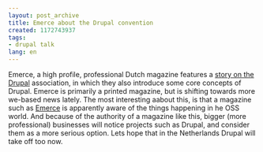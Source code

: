 ```yaml
---
layout: post_archive
title: Emerce about the Drupal convention
created: 1172743937
tags:
- drupal talk
lang: en
---
```

Emerce, a high profile, professional Dutch magazine features a [story on the Drupal](http://www.emerce.nl/nieuws.jsp?id=1883229) association, in which they also introduce some core concepts of Drupal.  Emerce is primarily a printed magazine, but is shifting towards more we-based news lately.  The most interesting aabout this, is that a magazine such as [Emerce](http://nl.wikipedia.org/wiki/Emerce) is apparently aware of the things happening in he OSS world. And because of the authority of a magazine like this, bigger (more professional) businesses will notice projects such as Drupal, and consider them as a more serious option. Lets hope that in the Netherlands Drupal will take off too now. 
